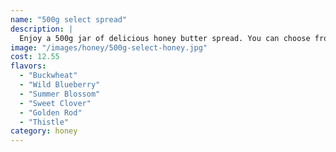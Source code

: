 ```yaml
---
name: "500g select spread"
description: |
  Enjoy a 500g jar of delicious honey butter spread. You can choose from our variety of honey spread flavours and the quantity you want to purchase.
image: "/images/honey/500g-select-honey.jpg"
cost: 12.55
flavors:
  - "Buckwheat"
  - "Wild Blueberry"
  - "Summer Blossom"
  - "Sweet Clover"
  - "Golden Rod"
  - "Thistle"
category: honey
---
```


